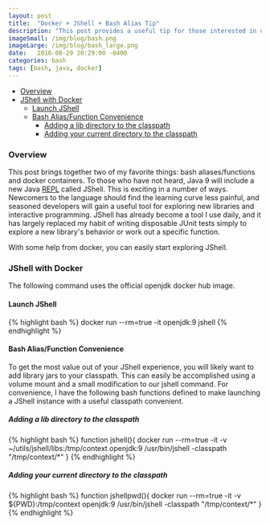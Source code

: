 ```yaml
---
layout: post
title:  "Docker + JShell + Bash Alias Tip"
description: "This post provides a useful tip for those interested in using JShell to enhance their productivity"
imageSmall: /img/blog/bash.png
imageLarge: /img/blog/bash_large.png
date:   2016-08-29 20:29:00 -0400
categories: bash
tags: [bash, java, docker]
---
```

<!-- MarkdownTOC -->

- [Overview](#overview)
- [JShell with Docker](#jshell-with-docker)
    - [Launch JShell](#launch-jshell)
    - [Bash Alias/Function Convenience](#bash-aliasfunction-convenience)
        - [Adding a lib directory to the classpath](#adding-a-lib-directory-to-the-classpath)
        - [Adding your current directory to the classpath](#adding-your-current-directory-to-the-classpath)

<!-- /MarkdownTOC -->

### Overview
This post brings together two of my favorite things: bash aliases/functions and docker containers. To those who have not heard, Java 9 will include a new  Java [REPL](https://en.wikipedia.org/wiki/Read%E2%80%93eval%E2%80%93print_loop) called JShell. This is exciting in a number of ways. Newcomers to the language should find the learning curve less painful, and seasoned developers will gain a useful tool for exploring new libraries and interactive programming. JShell has already become a tool I use daily, and it has largely replaced my habit of writing disposable JUnit tests simply to explore a new library's behavior or work out a specific function. 

With some help from docker, you can easily start exploring JShell.  

### JShell with Docker
The following command uses the official openjdk docker hub image.

#### Launch JShell
{% highlight bash %}
 docker run --rm=true -it openjdk:9 jshell 
{% endhighlight %}

#### Bash Alias/Function Convenience
To get the most value out of your JShell experience, you will likely want to add library jars to your classpath. This can easily be accomplished using a volume mount and a small modification to our jshell command. For convenience, I have the following bash functions defined to make launching a JShell instance with a useful classpath convenient.  

##### Adding a lib directory to the classpath
{% highlight bash %}
function jshell(){
 docker run --rm=true -it -v ~/utils/jshell/libs:/tmp/context openjdk:9 /usr/bin/jshell -classpath "/tmp/context/*"
}
{% endhighlight %}

##### Adding your current directory to the classpath
{% highlight bash %}
function jshellpwd(){
 docker run --rm=true -it -v ${PWD}:/tmp/context openjdk:9 /usr/bin/jshell -classpath "/tmp/context/*"
}
{% endhighlight %}
